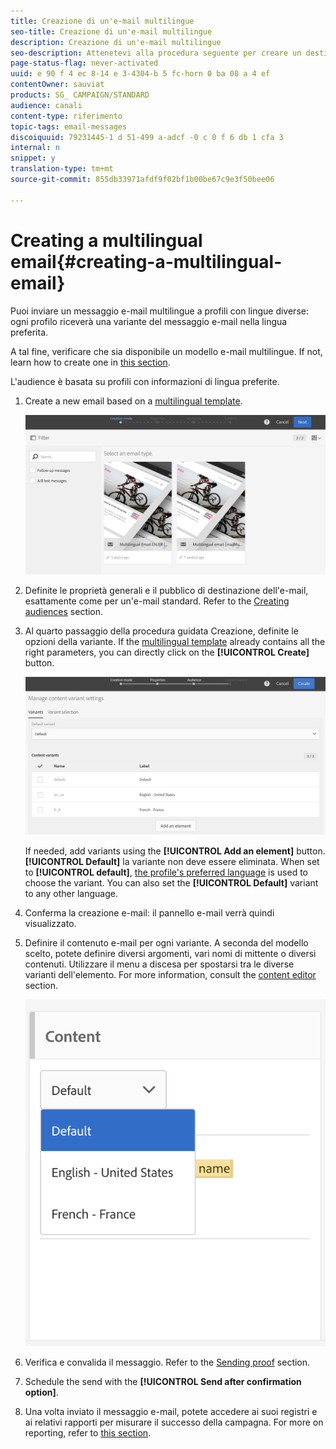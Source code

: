 ```yaml
---
title: Creazione di un'e-mail multilingue
seo-title: Creazione di un'e-mail multilingue
description: Creazione di un'e-mail multilingue
seo-description: Attenetevi alla procedura seguente per creare un destinatario per e-mail in più lingue con lingue diverse.
page-status-flag: never-activated
uuid: e 90 f 4 ec 8-14 e 3-4304-b 5 fc-horn 0 ba 08 a 4 ef
contentOwner: sauviat
products: SG_ CAMPAIGN/STANDARD
audience: canali
content-type: riferimento
topic-tags: email-messages
discoiquuid: 79231445-1 d 51-499 a-adcf -0 c 0 f 6 db 1 cfa 3
internal: n
snippet: y
translation-type: tm+mt
source-git-commit: 855db33971afdf9f02bf1b00be67c9e3f50bee06

---
```



# Creating a multilingual email{#creating-a-multilingual-email}

Puoi inviare un messaggio e-mail multilingue a profili con lingue diverse: ogni profilo riceverà una variante del messaggio e-mail nella lingua preferita.

A tal fine, verificare che sia disponibile un modello e-mail multilingue. If not, learn how to create one in [this section](../../start/using/creating-a-multilingual-template.md).

L'audience è basata su profili con informazioni di lingua preferite.

1. Create a new email based on a [multilingual template](../../start/using/creating-a-multilingual-template.md).

   ![](assets/multi_create1.png)

1. Definite le proprietà generali e il pubblico di destinazione dell'e-mail, esattamente come per un'e-mail standard. Refer to the [Creating audiences](../../audiences/using/creating-audiences.md) section.
1. Al quarto passaggio della procedura guidata Creazione, definite le opzioni della variante. If the [multilingual template](../../start/using/creating-a-multilingual-template.md) already contains all the right parameters, you can directly click on the **[!UICONTROL Create]** button.

   ![](assets/multi_create4.png)

   If needed, add variants using the **[!UICONTROL Add an element]** button. **[!UICONTROL Default]** la variante non deve essere eliminata. When set to **[!UICONTROL default]**, [the profile's preferred language](../../audiences/using/creating-profiles.md) is used to choose the variant. You can also set the **[!UICONTROL Default]** variant to any other language.

1. Conferma la creazione e-mail: il pannello e-mail verrà quindi visualizzato.
1. Definire il contenuto e-mail per ogni variante. A seconda del modello scelto, potete definire diversi argomenti, vari nomi di mittente o diversi contenuti. Utilizzare il menu a discesa per spostarsi tra le diverse varianti dell'elemento. For more information, consult the [content editor](../../designing/using/about-email-content-design.md) section.

   ![](assets/multi_selectcontent.png)

1. Verifica e convalida il messaggio. Refer to the [Sending proof](../../sending/using/managing-test-profiles-and-sending-proofs.md#sending-proofs) section.
1. Schedule the send with the **[!UICONTROL Send after confirmation option]**.
1. Una volta inviato il messaggio e-mail, potete accedere ai suoi registri e ai relativi rapporti per misurare il successo della campagna. For more on reporting, refer to [this section](../../reporting/using/about-dynamic-reports.md).

